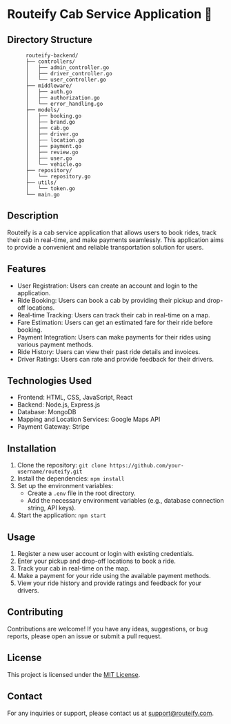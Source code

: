 # Routeify Cab Service Application 🚗

## Directory Structure

```
      routeify-backend/
      ├── controllers/
      │   ├── admin_controller.go
      │   ├── driver_controller.go
      │   └── user_controller.go
      ├── middleware/
      │   ├── auth.go
      │   ├── authorization.go
      │   └── error_handling.go
      ├── models/
      │   ├── booking.go
      │   ├── brand.go
      │   ├── cab.go
      │   ├── driver.go
      │   ├── location.go
      │   ├── payment.go
      │   ├── review.go
      │   ├── user.go
      │   └── vehicle.go
      ├── repository/
      │   └── repository.go
      ├── utils/
      │   └── token.go
      └── main.go
```

## Description
Routeify is a cab service application that allows users to book rides, track their cab in real-time, and make payments seamlessly. This application aims to provide a convenient and reliable transportation solution for users.

## Features
- User Registration: Users can create an account and login to the application.
- Ride Booking: Users can book a cab by providing their pickup and drop-off locations.
- Real-time Tracking: Users can track their cab in real-time on a map.
- Fare Estimation: Users can get an estimated fare for their ride before booking.
- Payment Integration: Users can make payments for their rides using various payment methods.
- Ride History: Users can view their past ride details and invoices.
- Driver Ratings: Users can rate and provide feedback for their drivers.

## Technologies Used
- Frontend: HTML, CSS, JavaScript, React
- Backend: Node.js, Express.js
- Database: MongoDB
- Mapping and Location Services: Google Maps API
- Payment Gateway: Stripe

## Installation
1. Clone the repository: `git clone https://github.com/your-username/routeify.git`
2. Install the dependencies: `npm install`
3. Set up the environment variables:
   - Create a `.env` file in the root directory.
   - Add the necessary environment variables (e.g., database connection string, API keys).
4. Start the application: `npm start`

## Usage
1. Register a new user account or login with existing credentials.
2. Enter your pickup and drop-off locations to book a ride.
3. Track your cab in real-time on the map.
4. Make a payment for your ride using the available payment methods.
5. View your ride history and provide ratings and feedback for your drivers.

## Contributing
Contributions are welcome! If you have any ideas, suggestions, or bug reports, please open an issue or submit a pull request.

## License
This project is licensed under the [MIT License](LICENSE).

## Contact
For any inquiries or support, please contact us at support@routeify.com.
